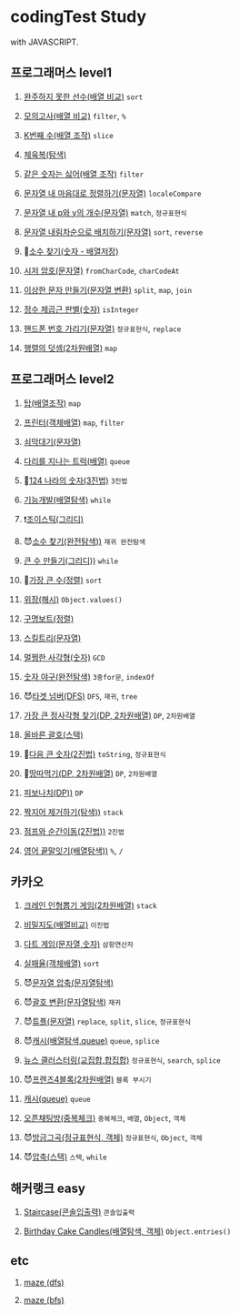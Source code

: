 # codingTest Study

with JAVASCRIPT.

## 프로그래머스 level1

1. [완주하지 못한 선수(배열 비교)](https://github.com/taenykim/codeingTest/blob/master/level1/1.md) `sort`

2. [모의고사(배열 비교)](https://github.com/taenykim/codeingTest/blob/master/level1/2.md) `filter`, `%`

3. [K번째 수(배열 조작)](https://github.com/taenykim/codeingTest/blob/master/level1/3.md) `slice`

4. [체육복(탐색)](https://github.com/taenykim/codeingTest/blob/master/level1/4.md)

5. [같은 숫자는 싫어(배열 조작)](https://github.com/taenykim/codeingTest/blob/master/level1/5.md) `filter`

6. [문자열 내 마음대로 정렬하기(문자열)](https://github.com/taenykim/codeingTest/blob/master/level1/6.md) `localeCompare`

7. [문자열 내 p와 y의 개수(문자열)](https://github.com/taenykim/codeingTest/blob/master/level1/7.md) `match`, `정규표현식`

8. [문자열 내림차순으로 배치하기(문자열)](https://github.com/taenykim/codeingTest/blob/master/level1/8.md) `sort`, `reverse`

9. 🤔[소수 찾기(숫자 - 배열저장)](https://github.com/taenykim/codeingTest/blob/master/level1/9.md)

10. [시저 암호(문자열)](https://github.com/taenykim/codeingTest/blob/master/level1/10.md) `fromCharCode`, `charCodeAt`

11. [이상한 문자 만들기(문자열 변환)](https://github.com/taenykim/codeingTest/blob/master/level1/11.md) `split`, `map`, `join`

12. [정수 제곱근 판별(숫자)](https://github.com/taenykim/codeingTest/blob/master/level1/12.md) `isInteger`

13. [핸드폰 번호 가리기(문자열)](https://github.com/taenykim/codeingTest/blob/master/level1/13.md) `정규표현식`, `replace`

14. [행렬의 덧셈(2차원배열)](https://github.com/taenykim/codeingTest/blob/master/level1/14.md) `map`

## 프로그래머스 level2

1. [탑(배열조작)](https://github.com/taenykim/codeingTest/blob/master/level2/1.md) `map`

2. [프린터(객체배열)](https://github.com/taenykim/codeingTest/blob/master/level2/2.md) `map`, `filter`

3. [쇠막대기(문자열)](https://github.com/taenykim/codeingTest/blob/master/level2/3.md)

4. [다리를 지나는 트럭(배열)](https://github.com/taenykim/codeingTest/blob/master/level2/4.md) `queue`

5. 🤔[124 나라의 숫자(3진법)](https://github.com/taenykim/codeingTest/blob/master/level2/5.md) `3진법`

6. [기능개발(배열탐색)](https://github.com/taenykim/codeingTest/blob/master/level2/6.md) `while`

7. ❗️[조이스틱(그리디)](https://github.com/taenykim/codeingTest/blob/master/level2/7.md)

8. 😈[소수 찾기(완전탐색))](https://github.com/taenykim/codeingTest/blob/master/level2/8.md) `재귀 완전탐색`

9. [큰 수 만들기(그리디))](https://github.com/taenykim/codeingTest/blob/master/level2/9.md) `while`

10. 🤔[가장 큰 수(정렬)](https://github.com/taenykim/codeingTest/blob/master/level2/10.md) `sort`

11. [위장(해시)](https://github.com/taenykim/codeingTest/blob/master/level2/11.md) `Object.values()`

12. [구명보트(정렬)](https://github.com/taenykim/codeingTest/blob/master/level2/12.md)

13. [스킬트리(문자열)](https://github.com/taenykim/codeingTest/blob/master/level2/13.md)

14. [멀쩡한 사각형(숫자)](https://github.com/taenykim/codeingTest/blob/master/level2/14.md) `GCD`

15. [숫자 야구(완전탐색)](https://github.com/taenykim/codeingTest/blob/master/level2/15.md) `3중for문`, `indexOf`

16. 😈[타겟 넘버(DFS)](https://github.com/taenykim/codeingTest/blob/master/level2/16.md) `DFS`, `재귀`, `tree`

17. [가장 큰 정사각형 찾기(DP, 2차원배열)](https://github.com/taenykim/codeingTest/blob/master/level2/17.md) `DP`, `2차원배열`

18. [올바른 괄호(스택)](https://github.com/taenykim/codeingTest/blob/master/level2/18.md)

19. 🤔[다음 큰 숫자(2진법)](https://github.com/taenykim/codeingTest/blob/master/level2/19.md) `toString`, `정규표현식`

20. 🤔[땅따먹기(DP, 2차원배열)](https://github.com/taenykim/codeingTest/blob/master/level2/20.md) `DP`, `2차원배열`

21. [피보나치(DP))](https://github.com/taenykim/codeingTest/blob/master/level2/21.md) `DP`

22. [짝지어 제거하기(탐색))](https://github.com/taenykim/codeingTest/blob/master/level2/22.md) `stack`

23. [점프와 순간이동(2진법))](https://github.com/taenykim/codeingTest/blob/master/level2/23.md) `2진법`

24. [영어 끝말잇기(배열탐색))](https://github.com/taenykim/codeingTest/blob/master/level2/24.md) `%`, `/`

## 카카오

1. [크레인 인형뽑기 게임(2차원배열)](https://github.com/taenykim/codingTest/blob/master/kakao/1.md) `stack`

2. [비밀지도(배열비교)](https://github.com/taenykim/codingTest/blob/master/kakao/2.md) `이진법`

3. [다트 게임(문자열,숫자)](https://github.com/taenykim/codingTest/blob/master/kakao/3.md) `삼항연산자`

4. [실패율(객체배열)](https://github.com/taenykim/codingTest/blob/master/kakao/4.md) `sort`

5. 😈[문자열 압축(문자열탐색)](https://github.com/taenykim/codingTest/blob/master/kakao/5.md)

6. 😈[괄호 변환(문자열탐색)](https://github.com/taenykim/codingTest/blob/master/kakao/6.md) `재귀`

7. 😈[튜플(문자열)](https://github.com/taenykim/codingTest/blob/master/kakao/7.md) `replace`, `split`, `slice`, `정규표현식`

8. 😈[캐시(배열탐색,queue)](https://github.com/taenykim/codingTest/blob/master/kakao/8.md) `queue`, `splice`

9. [뉴스 클러스터링(교집합,합집합)](https://github.com/taenykim/codingTest/blob/master/kakao/9.md) `정규표현식`, `search`, `splice`

10. 😈[프렌즈4블록(2차원배열)](https://github.com/taenykim/codingTest/blob/master/kakao/10.md) `블록 부시기`

11. [캐시(queue)](https://github.com/taenykim/codingTest/blob/master/kakao/11.md) `queue`

12. [오픈채팅방(중복체크)](https://github.com/taenykim/codingTest/blob/master/kakao/12.md) `중복체크`, `배열`, `Object`, `객체`

13. 😈[방금그곡(정규표현식, 객체)](https://github.com/taenykim/codingTest/blob/master/kakao/13.md) `정규표현식`, `Object`, `객체`

14. 😈[압축(스택)](https://github.com/taenykim/codingTest/blob/master/kakao/14.md) `스택`, `while`

## 해커랭크 easy

1. [Staircase(콘솔입출력)](https://github.com/taenykim/codingTest/blob/master/easy/1.md) `콘솔입출력`

2. [Birthday Cake Candles(배열탐색, 객체)](https://github.com/taenykim/codingTest/blob/master/easy/2.md) `Object.entries()`

## etc

1. [maze (dfs)](https://github.com/taenykim/codingTest/blob/master/etc/dfs.md)

2. [maze (bfs)](https://github.com/taenykim/codingTest/blob/master/etc/bfs.md)

